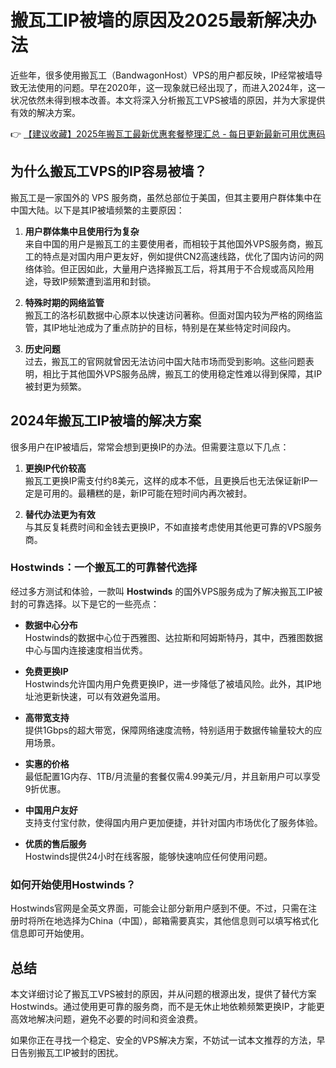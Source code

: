 # 搬瓦工IP被墙的原因及2025最新解决办法

近些年，很多使用搬瓦工（BandwagonHost）VPS的用户都反映，IP经常被墙导致无法使用的问题。早在2020年，这一现象就已经出现了，而进入2024年，这一状况依然未得到根本改善。本文将深入分析搬瓦工VPS被墙的原因，并为大家提供有效的解决方案。

👉 [【建议收藏】2025年搬瓦工最新优惠套餐整理汇总 - 每日更新最新可用优惠码](https://bit.ly/banwagon)

## 为什么搬瓦工VPS的IP容易被墙？

搬瓦工是一家国外的 VPS 服务商，虽然总部位于美国，但其主要用户群体集中在中国大陆。以下是其IP被墙频繁的主要原因：

1. **用户群体集中且使用行为复杂**  
   来自中国的用户是搬瓦工的主要使用者，而相较于其他国外VPS服务商，搬瓦工的特点是对国内用户更友好，例如提供CN2高速线路，优化了国内访问的网络体验。但正因如此，大量用户选择搬瓦工后，将其用于不合规或高风险用途，导致IP频繁遭到滥用和封锁。

2. **特殊时期的网络监管**  
   搬瓦工的洛杉矶数据中心原本以快速访问著称。但面对国内较为严格的网络监管，其IP地址池成为了重点防护的目标，特别是在某些特定时间段内。

3. **历史问题**  
   过去，搬瓦工的官网就曾因无法访问中国大陆市场而受到影响。这些问题表明，相比于其他国外VPS服务品牌，搬瓦工的使用稳定性难以得到保障，其IP被封更为频繁。

## 2024年搬瓦工IP被墙的解决方案

很多用户在IP被墙后，常常会想到更换IP的办法。但需要注意以下几点：

1. **更换IP代价较高**  
   搬瓦工更换IP需支付约8美元，这样的成本不低，且更换后也无法保证新IP一定是可用的。最糟糕的是，新IP可能在短时间内再次被封。

2. **替代办法更为有效**  
   与其反复耗费时间和金钱去更换IP，不如直接考虑使用其他更可靠的VPS服务商。

### Hostwinds：一个搬瓦工的可靠替代选择

经过多方测试和体验，一款叫 **Hostwinds** 的国外VPS服务成为了解决搬瓦工IP被封的可靠选择。以下是它的一些亮点：

- **数据中心分布**  
  Hostwinds的数据中心位于西雅图、达拉斯和阿姆斯特丹，其中，西雅图数据中心与国内连接速度相当优秀。

- **免费更换IP**  
  Hostwinds允许国内用户免费更换IP，进一步降低了被墙风险。此外，其IP地址池更新快速，可以有效避免滥用。

- **高带宽支持**  
  提供1Gbps的超大带宽，保障网络速度流畅，特别适用于数据传输量较大的应用场景。

- **实惠的价格**  
  最低配置1G内存、1TB/月流量的套餐仅需4.99美元/月，并且新用户可以享受9折优惠。

- **中国用户友好**  
  支持支付宝付款，使得国内用户更加便捷，并针对国内市场优化了服务体验。

- **优质的售后服务**  
  Hostwinds提供24小时在线客服，能够快速响应任何使用问题。

### 如何开始使用Hostwinds？

Hostwinds官网是全英文界面，可能会让部分新用户感到不便。不过，只需在注册时将所在地选择为China（中国），邮箱需要真实，其他信息则可以填写格式化信息即可开始使用。

## 总结

本文详细讨论了搬瓦工VPS被封的原因，并从问题的根源出发，提供了替代方案Hostwinds。通过使用更可靠的服务商，而不是无休止地依赖频繁更换IP，才能更高效地解决问题，避免不必要的时间和资金浪费。

如果你正在寻找一个稳定、安全的VPS解决方案，不妨试一试本文推荐的方法，早日告别搬瓦工IP被封的困扰。